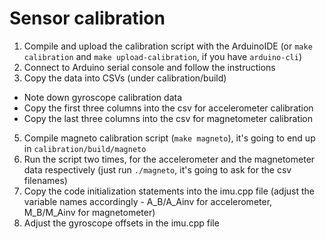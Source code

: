 # Sensor calibration

1. Compile and upload the calibration script with the ArduinoIDE (or `make calibration` and `make upload-calibration`, if you have `arduino-cli`)
2. Connect to Arduino serial console and follow the instructions
3. Copy the data into CSVs (under calibration/build)
  - Note down gyroscope calibration data
  - Copy the first three columns into the csv for accelerometer calibration
  - Copy the last three columns into the csv for magnetometer calibration
5. Compile magneto calibration script (`make magneto`), it's going to end up in `calibration/build/magneto`
6. Run the script two times, for the accelerometer and the magnetometer data respectively (just run `./magneto`, it's going to ask for the csv filenames)
7. Copy the code initialization statements into the imu.cpp file (adjust the variable names accordingly - A_B/A_Ainv for accelerometer, M_B/M_Ainv for magnetometer)
9. Adjust the gyroscope offsets in the imu.cpp file
